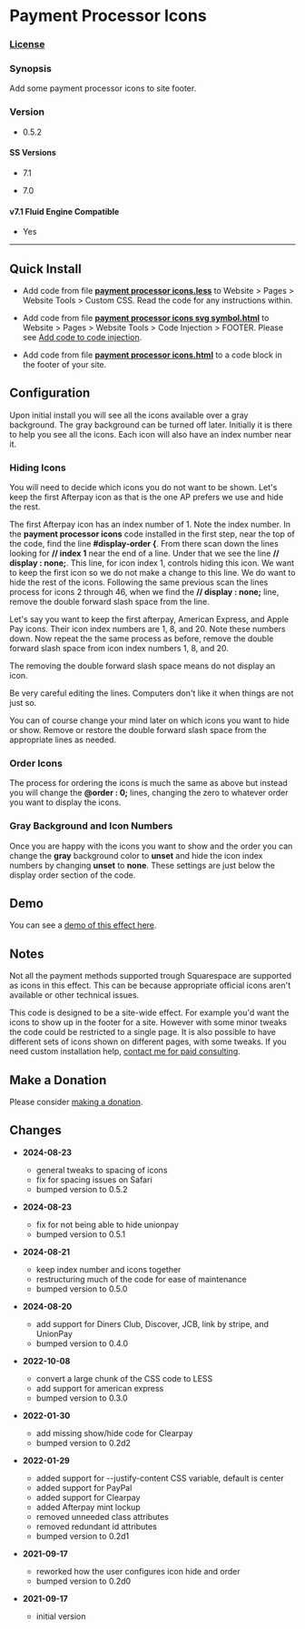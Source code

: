 # Payment Processor Icons

### [License][1]

### Synopsis

Add some payment processor icons to site footer.

### Version

  * 0.5.2

#### SS Versions

  * 7.1
  
  * 7.0

#### v7.1 Fluid Engine Compatible

  * Yes

---

## Quick Install

* Add code from file **[payment processor icons.less][2]** to Website > Pages >
  Website Tools > Custom CSS. Read the code for any instructions within.
  
* Add code from file **[payment processor icons svg symbol.html][3]** to
  Website > Pages > Website Tools > Code Injection > FOOTER. Please see [Add
  code to code injection][4].
  
* Add code from file **[payment processor icons.html][5]** to a code block in
  the footer of your site.

## Configuration

Upon initial install you will see all the icons available over a gray
background. The gray background can be turned off later. Initially it is there
to help you see all the icons. Each icon will also have an index number
near it.

### Hiding Icons

You will need to decide which icons you do not want to be shown. Let's keep the
first Afterpay icon as that is the one AP prefers we use and hide the rest.

The first Afterpay icon has an index number of 1. Note the index
number. In the **payment processor icons** code installed in the first step,
near the top of the code, find the line **#display-order {**. From
there scan down the lines looking for **// index 1** near the end of a line.
Under that we see the line **// display : none;**. This line, for icon index 1,
controls hiding this icon. We want to keep the first icon so we do not make a
change to this line. We do want to hide the rest of the icons. Following the
same previous scan the lines process for icons 2 through 46, when we find the
**// display : none;** line, remove the double forward slash space from the
line. 

Let's say you want to keep the first afterpay, American Express, and Apple Pay
icons. Their icon index numbers are 1, 8, and 20. Note these numbers down.
Now repeat the the same process as before, remove the double forward
slash space from icon index numbers 1, 8, and 20.

The removing the double forward slash space means do not display an icon.

Be very careful editing the lines. Computers don't like it when things are not
just so.

You can of course change your mind later on which icons you want to hide or
show. Remove or restore the double forward slash space from the appropriate
lines as needed.

### Order Icons

The process for ordering the icons is much the same as above but instead you
will change the **@order : 0;** lines, changing the zero to whatever order you
want to display the icons.

### Gray Background and Icon Numbers

Once you are happy with the icons you want to show and the order you can change
the **gray** background color to **unset** and hide the icon index numbers by
changing **unset** to **none**. These settings are just below the display order
section of the code.

## Demo

You can see a [demo of this effect here][6].

## Notes

Not all the payment methods supported trough Squarespace are supported as icons
in this effect. This can be because appropriate official icons aren't available
or other technical issues.

This code is designed to be a site-wide effect. For example you'd want the icons
to show up in the footer for a site. However with some minor tweaks the code
could be restricted to a single page. It is also possible to have different sets
of icons shown on different pages, with some tweaks. If you need custom
installation help, [contact me for paid consulting][7].

## Make a Donation

Please consider [making a donation][8].

## Changes

* **2024-08-23**

  * general tweaks to spacing of icons
  * fix for spacing issues on Safari
  * bumped version to 0.5.2
  
* **2024-08-23**

  * fix for not being able to hide unionpay
  * bumped version to 0.5.1
  
* **2024-08-21**

  * keep index number and icons together
  * restructuring much of the code for ease of maintenance
  * bumped version to 0.5.0
  
* **2024-08-20**

  * add support for Diners Club, Discover, JCB, link by stripe, and UnionPay
  * bumped version to 0.4.0
  
* **2022-10-08**

  * convert a large chunk of the CSS code to LESS
  * add support for american express
  * bumped version to 0.3.0
  
* **2022-01-30**

  * add missing show/hide code for Clearpay
  * bumped version to 0.2d2
  
* **2022-01-29**

  * added support for --justify-content CSS variable, default is center
  * added support for PayPal
  * added support for Clearpay
  * added Afterpay mint lockup
  * removed unneeded class attributes
  * removed redundant id attributes
  * bumped version to 0.2d1
  
* **2021-09-17**

  * reworked how the user configures icon hide and order
  * bumped version to 0.2d0
  
* **2021-09-17**

  * initial version

[1]: https://github.com/tomsWebConsulting/twcsl/blob/main/LICENSE.txt#L1
[2]: payment%20processor%20icons.less#L1
[3]: payment%20processor%20icons%20svg%20symbol.html#L1
[4]: https://support.squarespace.com/hc/en-us/articles/205815908-Using-code-injection#toc-add-code-to-code-injection
[5]: payment%20processor%20icons.html#L1
[6]: https://toms-web-consulting-demos.squarespace.com/payment-processor-icons?password=twcdemos
[7]: http://www.tomsWeb.consulting/contact.html
[8]: https://github.com/tomsWebConsulting/twcsl#make-a-donation
